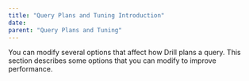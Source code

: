 ```yaml
---
title: "Query Plans and Tuning Introduction"
date:  
parent: "Query Plans and Tuning"
---
```


You can modify several options that affect how Drill plans a query.  This section describes some options that you can modify to improve performance.  

